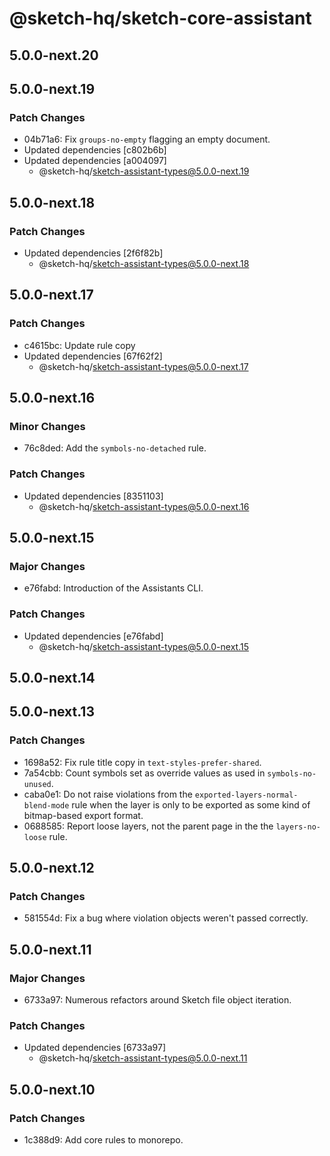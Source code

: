 # @sketch-hq/sketch-core-assistant

## 5.0.0-next.20

## 5.0.0-next.19

### Patch Changes

- 04b71a6: Fix `groups-no-empty` flagging an empty document.
- Updated dependencies [c802b6b]
- Updated dependencies [a004097]
  - @sketch-hq/sketch-assistant-types@5.0.0-next.19

## 5.0.0-next.18

### Patch Changes

- Updated dependencies [2f6f82b]
  - @sketch-hq/sketch-assistant-types@5.0.0-next.18

## 5.0.0-next.17

### Patch Changes

- c4615bc: Update rule copy
- Updated dependencies [67f62f2]
  - @sketch-hq/sketch-assistant-types@5.0.0-next.17

## 5.0.0-next.16

### Minor Changes

- 76c8ded: Add the `symbols-no-detached` rule.

### Patch Changes

- Updated dependencies [8351103]
  - @sketch-hq/sketch-assistant-types@5.0.0-next.16

## 5.0.0-next.15

### Major Changes

- e76fabd: Introduction of the Assistants CLI.

### Patch Changes

- Updated dependencies [e76fabd]
  - @sketch-hq/sketch-assistant-types@5.0.0-next.15

## 5.0.0-next.14

## 5.0.0-next.13

### Patch Changes

- 1698a52: Fix rule title copy in `text-styles-prefer-shared`.
- 7a54cbb: Count symbols set as override values as used in `symbols-no-unused`.
- caba0e1: Do not raise violations from the `exported-layers-normal-blend-mode` rule when the layer
  is only to be exported as some kind of bitmap-based export format.
- 0688585: Report loose layers, not the parent page in the the `layers-no-loose` rule.

## 5.0.0-next.12

### Patch Changes

- 581554d: Fix a bug where violation objects weren't passed correctly.

## 5.0.0-next.11

### Major Changes

- 6733a97: Numerous refactors around Sketch file object iteration.

### Patch Changes

- Updated dependencies [6733a97]
  - @sketch-hq/sketch-assistant-types@5.0.0-next.11

## 5.0.0-next.10

### Patch Changes

- 1c388d9: Add core rules to monorepo.
